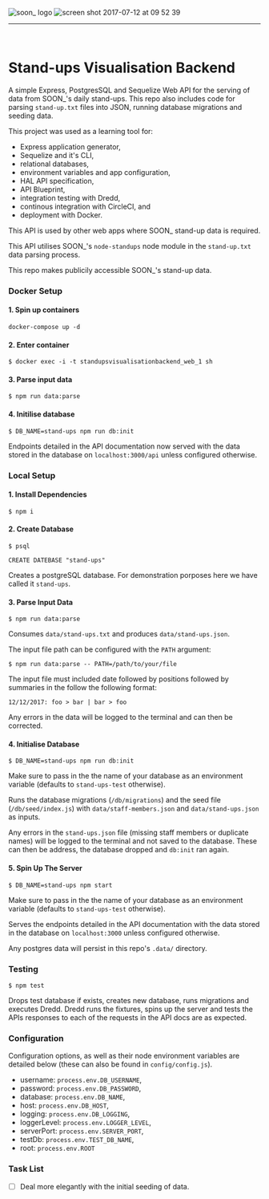 ![soon_ logo](https://user-images.githubusercontent.com/20629455/28109490-27c0b602-66e7-11e7-9918-578beb7dfa9d.png)
![screen shot 2017-07-12 at 09 52 39](https://user-images.githubusercontent.com/20629455/28109776-2833e306-66e8-11e7-86d6-b285d08b3cb1.png)

___
<br>

# Stand-ups Visualisation Backend

A simple Express, PostgresSQL and Sequelize Web API for the serving of data from SOON_'s daily stand-ups. This repo also includes code for parsing `stand-up.txt` files into JSON, running database migrations and seeding data.

This project was used as a learning tool for: 

* Express application generator, 
* Sequelize and it's CLI, 
* relational databases, 
* environment variables and app configuration,
* HAL API specification,
* API Blueprint,
* integration testing with Dredd,
* continous integration with CircleCI, and
* deployment with Docker.

This API is used by other web apps where SOON_ stand-up data is required.

This API utilises SOON_'s `node-standups` node module in the `stand-up.txt` data parsing process.

This repo makes publicily accessible SOON_'s stand-up data. 

### Docker Setup

#### 1. Spin up containers
```shell
docker-compose up -d
```

#### 2. Enter container
```shell
$ docker exec -i -t standupsvisualisationbackend_web_1 sh
```

#### 3. Parse input data
```shell
$ npm run data:parse
```

#### 4. Initilise database
```shell
$ DB_NAME=stand-ups npm run db:init
```
Endpoints detailed in the API documentation now served with the data stored in the database on `localhost:3000/api` unless configured otherwise.

### Local Setup

#### 1. Install Dependencies

```shell
$ npm i
```

#### 2. Create Database

```shell
$ psql
```

```shell
CREATE DATEBASE "stand-ups"
```

Creates a postgreSQL database. For demonstration porposes here we have called it `stand-ups`.

#### 3. Parse Input Data

```shell
$ npm run data:parse
```

Consumes `data/stand-ups.txt` and produces `data/stand-ups.json`.

The input file path can be configured with the `PATH` argument:

```shell
$ npm run data:parse -- PATH=/path/to/your/file
```

The input file must included date followed by positions followed by summaries in the follow the following format:
```
12/12/2017: foo > bar | bar > foo
```
Any errors in the data will be logged to the terminal and can then be corrected.

#### 4. Initialise Database

```shell
$ DB_NAME=stand-ups npm run db:init
```

Make sure to pass in the the name of your database as an environment variable (defaults to `stand-ups-test` otherwise).

Runs the database migrations (`/db/migrations`) and the seed file (`/db/seed/index.js`) with `data/staff-members.json` and `data/stand-ups.json` as inputs.

Any errors in the `stand-ups.json` file (missing staff members or duplicate names) will be logged to the terminal and not saved to the database. These can then be address, the database dropped and `db:init` ran again.

#### 5. Spin Up The Server

```shell
$ DB_NAME=stand-ups npm start
```
Make sure to pass in the the name of your database as an environment variable (defaults to `stand-ups-test` otherwise).

Serves the endpoints detailed in the API documentation with the data stored in the database on `localhost:3000` unless configured otherwise.

Any postgres data will persist in this repo's `.data/` directory.

### Testing

```shell
$ npm test
```

Drops test database if exists, creates new database, runs migrations and executes Dredd. Dredd runs the fixtures, spins up the server and tests the APIs responses to each of the requests in the API docs are as expected.

### Configuration

Configuration options, as well as their node environment variables are detailed below (these can also be found in `config/config.js`).

* username: `process.env.DB_USERNAME`,
* password: `process.env.DB_PASSWORD`,
* database: `process.env.DB_NAME`,
* host: `process.env.DB_HOST`,
* logging: `process.env.DB_LOGGING`,
* loggerLevel: `process.env.LOGGER_LEVEL`,
* serverPort: `process.env.SERVER_PORT`,
* testDb: `process.env.TEST_DB_NAME`,
* root: `process.env.ROOT`

### Task List

- [ ] Deal more elegantly with the initial seeding of data.

